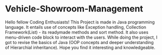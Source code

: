 # Vehicle-Showroom-Management
Hello fellow Coding Enthusiasts!
This Project is made in Java programming language.
It entails use of concepts like Exception handling, Collection Framework(List) - its readymade methods and sort method.
It also uses menu-driven code block to interact with the users.
While doing the project, I got to revise the basics of Java (OOP concepts and deeper understanding of Hierarchial inheritance).
Hope you find it interesting and knowledgeable.
